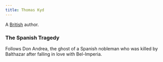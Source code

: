 ```yaml
---
title: Thomas Kyd
---
```


A [British](../index.html) author.

### The Spanish Tragedy

Follows Don Andrea, the ghost of a Spanish nobleman who was killed by Balthazar after falling in love with Bel-Imperia.
